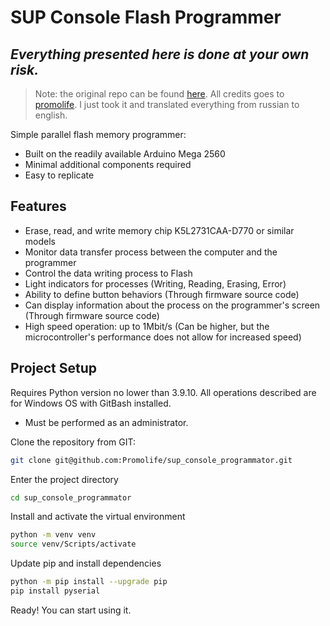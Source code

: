 
# SUP Console Flash Programmer
## _Everything presented here is done at your own risk._

>Note: the original repo can be found [here](https://github.com/Promolife/sup_console_programmator). All credits goes to [promolife](https://github.com/Promolife). I just took it and translated everything from russian to english.

Simple parallel flash memory programmer:

- Built on the readily available Arduino Mega 2560
- Minimal additional components required
- Easy to replicate

## Features

- Erase, read, and write memory chip K5L2731CAA-D770 or similar models
- Monitor data transfer process between the computer and the programmer
- Control the data writing process to Flash
- Light indicators for processes (Writing, Reading, Erasing, Error)
- Ability to define button behaviors (Through firmware source code)
- Can display information about the process on the programmer's screen (Through firmware source code)
- High speed operation: up to 1Mbit/s (Can be higher, but the microcontroller's performance does not allow for increased speed)

## Project Setup

Requires Python version no lower than 3.9.10. All operations described are for Windows OS with GitBash installed.
- Must be performed as an administrator.

Clone the repository from GIT:

```sh
git clone git@github.com:Promolife/sup_console_programmator.git
```
Enter the project directory

```sh
cd sup_console_programmator
```
Install and activate the virtual environment

```sh
python -m venv venv
source venv/Scripts/activate
```

Update pip and install dependencies

```sh
python -m pip install --upgrade pip
pip install pyserial
```

Ready! You can start using it.
